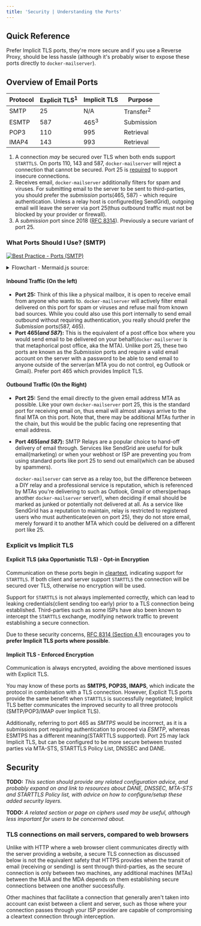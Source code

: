 ```yaml
---
title: 'Security | Understanding the Ports'
---
```


## Quick Reference

Prefer Implicit TLS ports, they're more secure and if you use a Reverse Proxy, should be less hassle (although it's probably wiser to expose these ports directly to `docker-mailserver`).

## Overview of Email Ports

| Protocol | Explicit TLS<sup>1</sup> | Implicit TLS    | Purpose              |
|----------|--------------------------|-----------------|----------------------|
| SMTP     | 25                       | N/A             | Transfer<sup>2</sup> |
| ESMTP    | 587                      | 465<sup>3</sup> | Submission           |
| POP3     | 110                      | 995             | Retrieval            |
| IMAP4    | 143                      | 993             | Retrieval            |

1. A connection *may* be secured over TLS when both ends support `STARTTLS`. On ports 110, 143 and 587, `docker-mailserver` will reject a connection that cannot be secured. Port 25 is [required][ref-port25-mandatory] to support insecure connections.
2. Receives email, `docker-mailserver` additionally filters for spam and viruses. For submitting email to the server to be sent to third-parties, you should prefer the *submission* ports(465, 587) - which require authentication. Unless a relay host is configured(eg SendGrid), outgoing email will leave the server via port 25(thus outbound traffic must not be blocked by your provider or firewall).
3. A *submission* port since 2018 ([RFC 8314][rfc-8314]). Previously a secure variant of port 25.

### What Ports Should I Use? (SMTP)

[![Best Practice - Ports (SMTP)][asset-external-mermaid-smtp]][ref-mermaid-live-smtp]

<details>
<summary>Flowchart - Mermaid.js source:</summary>

View in the [Live Editor][ref-mermaid-live-smtp].

```
flowchart LR
    subgraph your-server ["Your Server"]
        in_25(25) --> server
        in_465(465) --> server
        server(("docker-mailserver<br/>hello@world.com"))
        server --- out_25(25)
        server --- out_465(465)
    end

    third-party("Third-party<br/>(sending you email)") ---|"Receive email for<br/>hello@world.com"| in_25

    subgraph clients ["Clients (MUA)"]
        mua-client(Thunderbird,<br/>Webmail,<br/>Mutt,<br/>etc)
        mua-service(Backend software<br/>on another server)
    end
    clients ---|"Send email as<br/>hello@world.com"| in_465

    out_25(25) -->|"Direct<br/>Delivery"| tin_25
    out_465(465) --> relay("MTA<br/>Relay Server") --> tin_25(25)

    subgraph third-party-server["Third-party Server"]
        third-party-mta("MTA<br/>friend@example.com")
        tin_25(25) --> third-party-mta
    end
```

---

</details>

#### Inbound Traffic (On the left)

- **Port 25:** Think of this like a physical mailbox, it is open to receive email from anyone who wants to. `docker-mailserver` will actively filter email delivered on this port for spam or viruses and refuse mail from known bad sources. While you could also use this port internally to send email outbound without requiring authentication, you really should prefer the *Submission* ports(587, 465).
- **Port 465(*and 587*):** This is the equivalent of a post office box where you would send email to be delivered on your behalf(`docker-mailserver` is that metaphorical post office, aka the MTA). Unlike port 25, these two ports are known as the *Submission* ports and require a valid email account on the server with a password to be able to send email to anyone outside of the server(an MTA you do not control, eg Outlook or Gmail). Prefer port 465 which provides Implicit TLS.

#### Outbound Traffic (On the Right)

- **Port 25:** Send the email directly to the given email address MTA as possible. Like your own `docker-mailserver` port 25, this is the standard port for receiving email on, thus email will almost always arrive to the final MTA on this port. Note that, there may be additional MTAs further in the chain, but this would be the public facing one representing that email address.
- **Port 465(*and 587*):** SMTP Relays are a popular choice to hand-off delivery of email through. Services like SendGrid are useful for bulk email(marketing) or when your webhost or ISP are preventing you from using standard ports like port 25 to send out email(which can be abused by spammers). 
  
  `docker-mailserver` can serve as a relay too, but the difference between a DIY relay and a professional service is reputation, which is referenced by MTAs you're delivering to such as Outlook, Gmail or others(perhaps another `docker-mailserver` server!), when deciding if email should be marked as junked or potentially not delivered at all. As a service like SendGrid has a reputation to maintain, relay is restricted to registered users who must authenticate(even on port 25), they do not store email, merely forward it to another MTA which could be delivered on a different port like 25.

### Explicit vs Implicit TLS

#### Explicit TLS (aka Opportunistic TLS) - Opt-in Encryption

Communication on these ports begin in [cleartext][ref-clear-vs-plain], indicating support for `STARTTLS`. If both client and server support `STARTTLS` the connection will be secured over TLS, otherwise no encryption will be used.

Support for `STARTTLS` is not always implemented correctly, which can lead to leaking credentials(client sending too early) prior to a TLS connection being established. Third-parties such as some ISPs have also been known to intercept the `STARTTLS` exchange, modifying network traffic to prevent establishing a secure connection.

Due to these security concerns, [RFC 8314 (Section 4.1)][rfc-8314-s41] encourages you to **prefer Implicit TLS ports where possible**. 

#### Implicit TLS - Enforced Encryption

Communication is always encrypted, avoiding the above mentioned issues with Explicit TLS.

You may know of these ports as **SMTPS, POP3S, IMAPS**, which indicate the protocol in combination with a TLS connection. However, Explicit TLS ports provide the same benefit when `STARTTLS` is successfully negotiated; Implicit TLS better communicates the improved security to all three protocols (SMTP/POP3/IMAP over Implicit TLS). 

Additionally, referring to port 465 as *SMTPS* would be incorrect, as it is a submissions port requiring authentication to proceed via *ESMTP*, whereas ESMTPS has a different meaning(STARTTLS supported). Port 25 may lack Implicit TLS, but can be configured to be more secure between trusted parties via MTA-STS, STARTTLS Policy List, DNSSEC and DANE.

## Security

**TODO:** *This section should provide any related configuration advice, and probably expand on and link to resources about DANE, DNSSEC, MTA-STS and STARTTLS Policy list, with advice on how to configure/setup these added security layers.*

**TODO:** *A related section or page on ciphers used may be useful, although less important for users to be concerned about.*

### TLS connections on mail servers, compared to web browsers

Unlike with HTTP where a web browser client communicates directly with the server providing a website, a secure TLS connection as discussed below is not the equivalent safety that HTTPS provides when the transit of email (receiving or sending) is sent through third-parties, as the secure connection is only between two machines, any additional machines (MTAs) between the MUA and the MDA depends on them establishing secure connections between one another successfully. 

Other machines that facilitate a connection that generally aren't taken into account can exist between a client and server, such as those where your connection passes through your ISP provider are capable of compromising a cleartext connection through interception.

[asset-external-mermaid-smtp]: https://mermaid.ink/img/eyJjb2RlIjoiZmxvd2NoYXJ0IExSXG4gICAgc3ViZ3JhcGggeW91ci1zZXJ2ZXIgW1wiWW91ciBTZXJ2ZXJcIl1cbiAgICAgICAgaW5fMjUoMjUpIC0tPiBzZXJ2ZXJcbiAgICAgICAgaW5fNDY1KDQ2NSkgLS0-IHNlcnZlclxuICAgICAgICBzZXJ2ZXIoKFwiZG9ja2VyLW1haWxzZXJ2ZXI8YnIvPmhlbGxvQHdvcmxkLmNvbVwiKSlcbiAgICAgICAgc2VydmVyIC0tLSBvdXRfMjUoMjUpXG4gICAgICAgIHNlcnZlciAtLS0gb3V0XzQ2NSg0NjUpXG4gICAgZW5kXG5cbiAgICB0aGlyZC1wYXJ0eShcIlRoaXJkLXBhcnR5PGJyLz4oc2VuZGluZyB5b3UgZW1haWwpXCIpIC0tLXxcIlJlY2VpdmUgZW1haWwgZm9yPGJyLz5oZWxsb0B3b3JsZC5jb21cInwgaW5fMjVcblxuICAgIHN1YmdyYXBoIGNsaWVudHMgW1wiQ2xpZW50cyAoTVVBKVwiXVxuICAgICAgICBtdWEtY2xpZW50KFRodW5kZXJiaXJkLDxici8-V2VibWFpbCw8YnIvPk11dHQsPGJyLz5ldGMpXG4gICAgICAgIG11YS1zZXJ2aWNlKEJhY2tlbmQgc29mdHdhcmU8YnIvPm9uIGFub3RoZXIgc2VydmVyKVxuICAgIGVuZFxuICAgIGNsaWVudHMgLS0tfFwiU2VuZCBlbWFpbCBhczxici8-aGVsbG9Ad29ybGQuY29tXCJ8IGluXzQ2NVxuXG4gICAgb3V0XzI1KDI1KSAtLT58XCJEaXJlY3Q8YnIvPkRlbGl2ZXJ5XCJ8IHRpbl8yNVxuICAgIG91dF80NjUoNDY1KSAtLT4gcmVsYXkoXCJNVEE8YnIvPlJlbGF5IFNlcnZlclwiKSAtLT4gdGluXzI1KDI1KVxuXG4gICAgc3ViZ3JhcGggdGhpcmQtcGFydHktc2VydmVyW1wiVGhpcmQtcGFydHkgU2VydmVyXCJdXG4gICAgICAgIHRoaXJkLXBhcnR5LW10YShcIk1UQTxici8-ZnJpZW5kQGV4YW1wbGUuY29tXCIpXG4gICAgICAgIHRpbl8yNSgyNSkgLS0-IHRoaXJkLXBhcnR5LW10YVxuICAgIGVuZCIsIm1lcm1haWQiOnsidGhlbWUiOiJkZWZhdWx0In0sInVwZGF0ZUVkaXRvciI6ZmFsc2V9
[ref-clear-vs-plain]: https://www.denimgroup.com/resources/blog/2007/10/cleartext-vs-pl
[ref-port25-mandatory]: https://serverfault.com/questions/623692/is-it-still-wrong-to-require-starttls-on-incoming-smtp-messages
[ref-mermaid-live-smtp]: https://mermaid-js.github.io/mermaid-live-editor/#/edit/eyJjb2RlIjoiZmxvd2NoYXJ0IExSXG4gICAgc3ViZ3JhcGggeW91ci1zZXJ2ZXIgW1wiWW91ciBTZXJ2ZXJcIl1cbiAgICAgICAgaW5fMjUoMjUpIC0tPiBzZXJ2ZXJcbiAgICAgICAgaW5fNDY1KDQ2NSkgLS0-IHNlcnZlclxuICAgICAgICBzZXJ2ZXIoKFwiZG9ja2VyLW1haWxzZXJ2ZXI8YnIvPmhlbGxvQHdvcmxkLmNvbVwiKSlcbiAgICAgICAgc2VydmVyIC0tLSBvdXRfMjUoMjUpXG4gICAgICAgIHNlcnZlciAtLS0gb3V0XzQ2NSg0NjUpXG4gICAgZW5kXG5cbiAgICB0aGlyZC1wYXJ0eShcIlRoaXJkLXBhcnR5PGJyLz4oc2VuZGluZyB5b3UgZW1haWwpXCIpIC0tLXxcIlJlY2VpdmUgZW1haWwgZm9yPGJyLz5oZWxsb0B3b3JsZC5jb21cInwgaW5fMjVcblxuICAgIHN1YmdyYXBoIGNsaWVudHMgW1wiQ2xpZW50cyAoTVVBKVwiXVxuICAgICAgICBtdWEtY2xpZW50KFRodW5kZXJiaXJkLDxici8-V2VibWFpbCw8YnIvPk11dHQsPGJyLz5ldGMpXG4gICAgICAgIG11YS1zZXJ2aWNlKEJhY2tlbmQgc29mdHdhcmU8YnIvPm9uIGFub3RoZXIgc2VydmVyKVxuICAgIGVuZFxuICAgIGNsaWVudHMgLS0tfFwiU2VuZCBlbWFpbCBhczxici8-aGVsbG9Ad29ybGQuY29tXCJ8IGluXzQ2NVxuXG4gICAgb3V0XzI1KDI1KSAtLT58XCJEaXJlY3Q8YnIvPkRlbGl2ZXJ5XCJ8IHRpbl8yNVxuICAgIG91dF80NjUoNDY1KSAtLT4gcmVsYXkoXCJNVEE8YnIvPlJlbGF5IFNlcnZlclwiKSAtLT4gdGluXzI1KDI1KVxuXG4gICAgc3ViZ3JhcGggdGhpcmQtcGFydHktc2VydmVyW1wiVGhpcmQtcGFydHkgU2VydmVyXCJdXG4gICAgICAgIHRoaXJkLXBhcnR5LW10YShcIk1UQTxici8-ZnJpZW5kQGV4YW1wbGUuY29tXCIpXG4gICAgICAgIHRpbl8yNSgyNSkgLS0-IHRoaXJkLXBhcnR5LW10YVxuICAgIGVuZCIsIm1lcm1haWQiOnsidGhlbWUiOiJkZWZhdWx0In0sInVwZGF0ZUVkaXRvciI6ZmFsc2V9
[rfc-8314]: https://tools.ietf.org/html/rfc8314
[rfc-8314-s41]: https://tools.ietf.org/html/rfc8314#section-4.1
